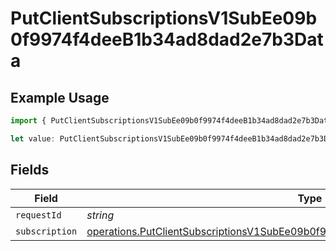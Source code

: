 # PutClientSubscriptionsV1SubEe09b0f9974f4deeB1b34ad8dad2e7b3Data

## Example Usage

```typescript
import { PutClientSubscriptionsV1SubEe09b0f9974f4deeB1b34ad8dad2e7b3Data } from "@dhaba/safepay-ts/models/operations";

let value: PutClientSubscriptionsV1SubEe09b0f9974f4deeB1b34ad8dad2e7b3Data = {};
```

## Fields

| Field                                                                                                                                                                                    | Type                                                                                                                                                                                     | Required                                                                                                                                                                                 | Description                                                                                                                                                                              |
| ---------------------------------------------------------------------------------------------------------------------------------------------------------------------------------------- | ---------------------------------------------------------------------------------------------------------------------------------------------------------------------------------------- | ---------------------------------------------------------------------------------------------------------------------------------------------------------------------------------------- | ---------------------------------------------------------------------------------------------------------------------------------------------------------------------------------------- |
| `requestId`                                                                                                                                                                              | *string*                                                                                                                                                                                 | :heavy_minus_sign:                                                                                                                                                                       | N/A                                                                                                                                                                                      |
| `subscription`                                                                                                                                                                           | [operations.PutClientSubscriptionsV1SubEe09b0f9974f4deeB1b34ad8dad2e7b3Subscription](../../models/operations/putclientsubscriptionsv1subee09b0f9974f4deeb1b34ad8dad2e7b3subscription.md) | :heavy_minus_sign:                                                                                                                                                                       | N/A                                                                                                                                                                                      |